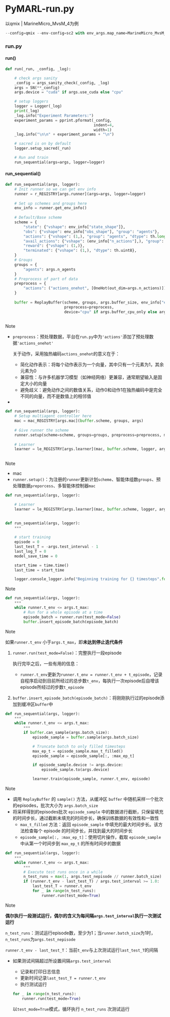 # PyMARL-run.py

以qmix | MarineMicro_MvsM_4为例

```python
--config=qmix --env-config=sc2 with env_args.map_name=MarineMicro_MvsM_4 t_max=2050000
```

### run.py

#### run()

```python
def run(_run, _config, _log):

    # check args sanity
    _config = args_sanity_check(_config, _log)
    args = SN(**_config)
    args.device = "cuda" if args.use_cuda else "cpu"

    # setup loggers
    logger = Logger(_log)
    print(_log)
    _log.info("Experiment Parameters:")
    experiment_params = pprint.pformat(_config,
                                       indent=4,
                                       width=1)
    _log.info("\n\n" + experiment_params + "\n")

    # sacred is on by default
    logger.setup_sacred(_run)

    # Run and train
    run_sequential(args=args, logger=logger)
```



#### run_sequential()

```python
def run_sequential(args, logger):
    # Init runner so we can get env info
    runner = r_REGISTRY[args.runner](args=args, logger=logger)
    
    # Set up schemes and groups here
    env_info = runner.get_env_info()
    
    # Default/Base scheme
    scheme = {
        "state": {"vshape": env_info["state_shape"]},
        "obs": {"vshape": env_info["obs_shape"], "group": "agents"},
        "actions": {"vshape": (1,), "group": "agents", "dtype": th.long},
        "avail_actions": {"vshape": (env_info["n_actions"],), "group": "agents", "dtype": th.int},
        "reward": {"vshape": (1,)},
        "terminated": {"vshape": (1,), "dtype": th.uint8},
    }
    # Groups
    groups = {
        "agents": args.n_agents
    }
    # Preprocess of part of data
    preprocess = {
        "actions": ("actions_onehot", [OneHot(out_dim=args.n_actions)])
    }
    
    buffer = ReplayBuffer(scheme, groups, args.buffer_size, env_info["episode_limit"] + 1,
                          preprocess=preprocess,
                          device="cpu" if args.buffer_cpu_only else args.device)
    
```

> [!NOTE]
>
> - `preprocess`：预处理数据，平台在`run.py`中为`'actions'`添加了预处理数据`'actions_onehot'`
>
>   关于动作，采用独热编码`actions_onehot`的意义在于：
>
>   - 简化动作表示：将每个动作表示为一个向量，其中只有一个元素为1，其余元素为0
>   - 兼容性：与许多机器学习模型（如神经网络）更兼容，通常期望输入是固定大小的向量
>   - 避免歧义：避免动作之间的数值关系，动作0和动作1在独热编码中是完全不同的向量，而不是数值上的相邻值
>
> - 



```python
def run_sequential(args, logger):
    # Setup multiagent controller here
    mac = mac_REGISTRY[args.mac](buffer.scheme, groups, args)
    
    # Give runner the scheme
    runner.setup(scheme=scheme, groups=groups, preprocess=preprocess, mac=mac)
    
    # Learner
    learner = le_REGISTRY[args.learner](mac, buffer.scheme, logger, args)
    
```

> [!NOTE]
>
> - mac
> - `runner.setup()`：为注册的`runner`更新计划`scheme`、智能体组数`groups`、预处理数据`preporcess`、多智能体控制器`mac`





```python
def run_sequential(args, logger):

    # Learner
    learner = le_REGISTRY[args.learner](mac, buffer.scheme, logger, args)
    
```





```python
def run_sequential(args, logger):
    ***
    
    # start training
	episode = 0
	last_test_T = -args.test_interval - 1
	last_log_T = 0
	model_save_time = 0

	start_time = time.time()
	last_time = start_time

	logger.console_logger.info("Beginning training for {} timesteps".format(args.t_max))

```
> [!NOTE]
>
> 



```python
def run_sequential(args, logger):
    ***
    while runner.t_env <= args.t_max:
        # Run for a whole episode at a time
        episode_batch = runner.run(test_mode=False)
        buffer.insert_episode_batch(episode_batch)


```

> [!NOTE]
>
> 如果`runner.t_env` 小于`args.t_max`，即**未达到停止迭代条件**
>
> 1. `runner.run(test_mode=False)`：完整执行一段episode
>
>    执行完毕之后，一些有用的信息：
>
>    - `runner.t_env`更新为`runner.t_env = runner.t_env + t_episode`，记录自程序启动到目前所经过的总步数`t_env`，每执行一次episode后自增该episode所经过的步数`t_episode`
>
> 2. `buffer.insert_episode_batch(episode_batch)`：将刚刚执行过的episode添加到缓冲区`buffer`中





```python
def run_sequential(args, logger):
    ***
    while runner.t_env <= args.t_max:
        ***
        if buffer.can_sample(args.batch_size):
            episode_sample = buffer.sample(args.batch_size)

            # Truncate batch to only filled timesteps
            max_ep_t = episode_sample.max_t_filled()
            episode_sample = episode_sample[:, :max_ep_t]

            if episode_sample.device != args.device:
                episode_sample.to(args.device)

            learner.train(episode_sample, runner.t_env, episode)
```

> [!NOTE]
>
> - 调用 `ReplayBuffer` 的 `sample()` 方法，从缓冲区 `buffer` 中随机采样一个批次的episodes，批次大小为 `args.batch_size` 
> - 将采样得到的episodes批次 `episode_sample` 中的数据进行截断，只保留填充的时间步长，通过截断未填充的时间步长，确保训练数据的有效性和一致性
>   - `max_t_filled` 方法：返回 `episode_sample` 中填充的最大时间步长。该方法检查每个 episode 的时间步长，并找到最大的时间步长
>   - `episode_sample[:, :max_ep_t]`：使用切片操作，截取 `episode_sample` 中从第一个时间步到 `max_ep_t` 的所有时间步的数据



```python
def run_sequential(args, logger):
    ***
    while runner.t_env <= args.t_max:
        ***
        # Execute test runs once in a while
        n_test_runs = max(1, args.test_nepisode // runner.batch_size)
        if (runner.t_env - last_test_T) / args.test_interval >= 1.0:
            last_test_T = runner.t_env
            for _ in range(n_test_runs):
                runner.run(test_mode=True)
```

> [!NOTE]
>
> **偶尔执行一段测试运行，偶尔的含义为每间隔`args.test_interval`执行一次测试运行**
>
> `n_test_runs`：测试运行episode数，至少为1；当`runner.batch_size`为1时，`n_test_runs`为`args.test_nepisode`
>
> `runner.t_env - last_test_T`：当前`t_env`与上次测试运行`last_test_T`的间隔
>
> - 如果测试间隔超过所设置间隔`args.test_interval `
>   - 记录和打印日志信息
>   - 更新时间记录`last_test_T = runner.t_env`
>   - 执行测试运行
>   
>   ```python
>   for _ in range(n_test_runs):
>   	runner.run(test_mode=True)
>   ```
>   
>   以`test_mode=True`模式，循环执行 `n_test_runs` 次测试运行

